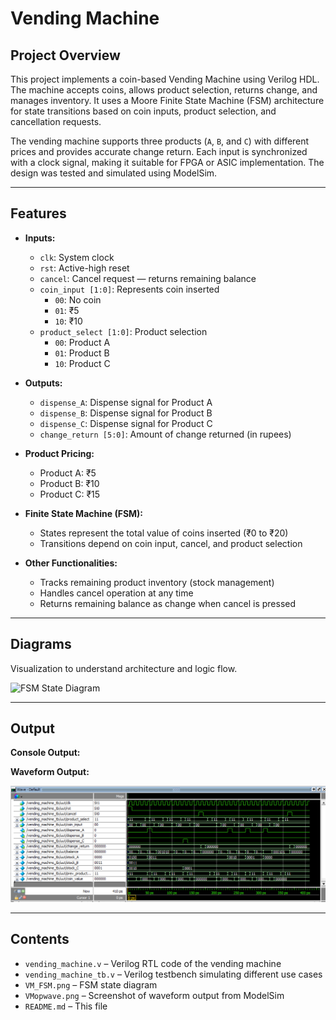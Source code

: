 # Vending Machine

## Project Overview

This project implements a coin-based Vending Machine using Verilog HDL. The machine accepts coins, allows product selection, returns change, and manages inventory. It uses a Moore Finite State Machine (FSM) architecture for state transitions based on coin inputs, product selection, and cancellation requests.

The vending machine supports three products (`A`, `B`, and `C`) with different prices and provides accurate change return. Each input is synchronized with a clock signal, making it suitable for FPGA or ASIC implementation. The design was tested and simulated using ModelSim.

---

## Features

- **Inputs:**
  - `clk`: System clock  
  - `rst`: Active-high reset  
  - `cancel`: Cancel request — returns remaining balance  
  - `coin_input [1:0]`: Represents coin inserted  
    - `00`: No coin  
    - `01`: ₹5  
    - `10`: ₹10  
  - `product_select [1:0]`: Product selection  
    - `00`: Product A  
    - `01`: Product B  
    - `10`: Product C

- **Outputs:**
  - `dispense_A`: Dispense signal for Product A  
  - `dispense_B`: Dispense signal for Product B  
  - `dispense_C`: Dispense signal for Product C  
  - `change_return [5:0]`: Amount of change returned (in rupees)

- **Product Pricing:**
  - Product A: ₹5  
  - Product B: ₹10  
  - Product C: ₹15

- **Finite State Machine (FSM):**
  - States represent the total value of coins inserted (₹0 to ₹20)
  - Transitions depend on coin input, cancel, and product selection

- **Other Functionalities:**
  - Tracks remaining product inventory (stock management)
  - Handles cancel operation at any time
  - Returns remaining balance as change when cancel is pressed

---

## Diagrams

Visualization to understand architecture and logic flow.

![FSM State Diagram](VM_FSM.png)

---

## Output

**Console Output:**

**Waveform Output:**

![Vending Machine Waveform](VMopwave.png)

---

## Contents

- `vending_machine.v` – Verilog RTL code of the vending machine  
- `vending_machine_tb.v` – Verilog testbench simulating different use cases  
- `VM_FSM.png` – FSM state diagram  
- `VMopwave.png` – Screenshot of waveform output from ModelSim  
- `README.md` – This file

